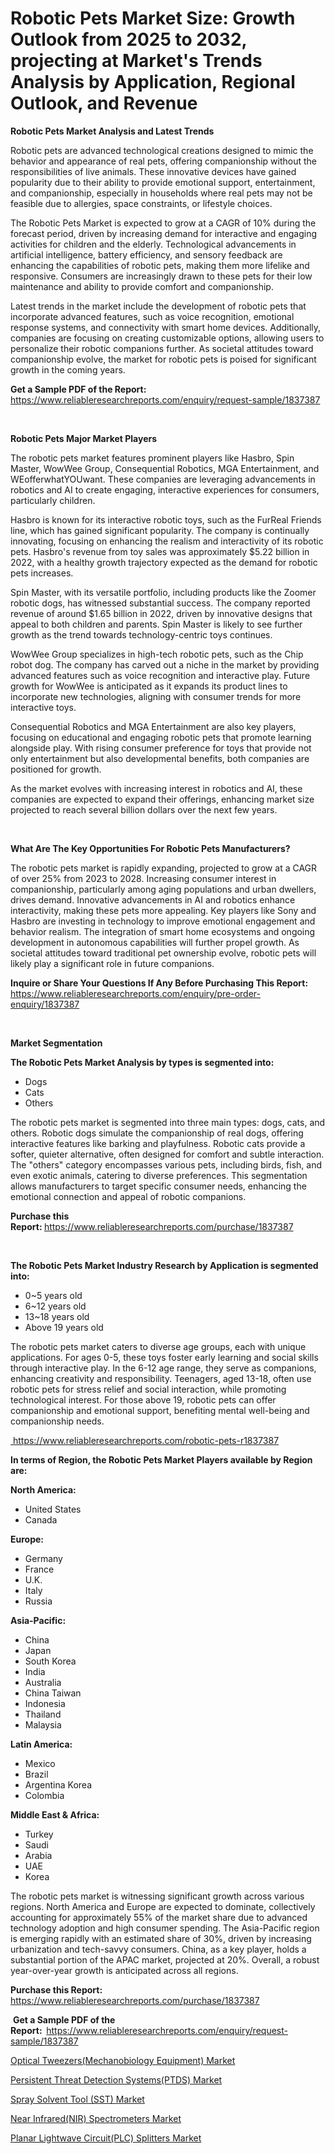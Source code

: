 <p><h1>Robotic Pets Market Size: Growth Outlook from 2025 to 2032, projecting at Market's Trends Analysis by Application, Regional Outlook, and Revenue</h1></p><p><strong>Robotic Pets Market Analysis and Latest Trends</strong></p>
<p><p>Robotic pets are advanced technological creations designed to mimic the behavior and appearance of real pets, offering companionship without the responsibilities of live animals. These innovative devices have gained popularity due to their ability to provide emotional support, entertainment, and companionship, especially in households where real pets may not be feasible due to allergies, space constraints, or lifestyle choices.</p><p>The Robotic Pets Market is expected to grow at a CAGR of 10% during the forecast period, driven by increasing demand for interactive and engaging activities for children and the elderly. Technological advancements in artificial intelligence, battery efficiency, and sensory feedback are enhancing the capabilities of robotic pets, making them more lifelike and responsive. Consumers are increasingly drawn to these pets for their low maintenance and ability to provide comfort and companionship.</p><p>Latest trends in the market include the development of robotic pets that incorporate advanced features, such as voice recognition, emotional response systems, and connectivity with smart home devices. Additionally, companies are focusing on creating customizable options, allowing users to personalize their robotic companions further. As societal attitudes toward companionship evolve, the market for robotic pets is poised for significant growth in the coming years.</p></p>
<p><strong>Get a Sample PDF of the Report:&nbsp;</strong> <a href="https://www.reliableresearchreports.com/enquiry/request-sample/1837387?utm_campaign=31&utm_medium=2&utm_source=Github&utm_content=ia&utm_term=28022025&utm_id=robotic-pets">https://www.reliableresearchreports.com/enquiry/request-sample/1837387</a></p>
<p>&nbsp;</p>
<p><strong>Robotic Pets Major Market Players</strong></p>
<p><p>The robotic pets market features prominent players like Hasbro, Spin Master, WowWee Group, Consequential Robotics, MGA Entertainment, and WEofferwhatYOUwant. These companies are leveraging advancements in robotics and AI to create engaging, interactive experiences for consumers, particularly children.</p><p>Hasbro is known for its interactive robotic toys, such as the FurReal Friends line, which has gained significant popularity. The company is continually innovating, focusing on enhancing the realism and interactivity of its robotic pets. Hasbro's revenue from toy sales was approximately $5.22 billion in 2022, with a healthy growth trajectory expected as the demand for robotic pets increases.</p><p>Spin Master, with its versatile portfolio, including products like the Zoomer robotic dogs, has witnessed substantial success. The company reported revenue of around $1.65 billion in 2022, driven by innovative designs that appeal to both children and parents. Spin Master is likely to see further growth as the trend towards technology-centric toys continues.</p><p>WowWee Group specializes in high-tech robotic pets, such as the Chip robot dog. The company has carved out a niche in the market by providing advanced features such as voice recognition and interactive play. Future growth for WowWee is anticipated as it expands its product lines to incorporate new technologies, aligning with consumer trends for more interactive toys.</p><p>Consequential Robotics and MGA Entertainment are also key players, focusing on educational and engaging robotic pets that promote learning alongside play. With rising consumer preference for toys that provide not only entertainment but also developmental benefits, both companies are positioned for growth.</p><p>As the market evolves with increasing interest in robotics and AI, these companies are expected to expand their offerings, enhancing market size projected to reach several billion dollars over the next few years.</p></p>
<p>&nbsp;</p>
<p><strong>What Are The Key Opportunities For Robotic Pets Manufacturers?</strong></p>
<p><p>The robotic pets market is rapidly expanding, projected to grow at a CAGR of over 25% from 2023 to 2028. Increasing consumer interest in companionship, particularly among aging populations and urban dwellers, drives demand. Innovative advancements in AI and robotics enhance interactivity, making these pets more appealing. Key players like Sony and Hasbro are investing in technology to improve emotional engagement and behavior realism. The integration of smart home ecosystems and ongoing development in autonomous capabilities will further propel growth. As societal attitudes toward traditional pet ownership evolve, robotic pets will likely play a significant role in future companions.</p></p>
<p><strong>Inquire or Share Your Questions If Any Before Purchasing This Report:</strong> <a href="https://www.reliableresearchreports.com/enquiry/pre-order-enquiry/1837387?utm_campaign=31&utm_medium=2&utm_source=Github&utm_content=ia&utm_term=28022025&utm_id=robotic-pets">https://www.reliableresearchreports.com/enquiry/pre-order-enquiry/1837387</a></p>
<p>&nbsp;</p>
<p><strong>Market Segmentation</strong></p>
<p><strong>The Robotic Pets Market Analysis by types is segmented into:</strong></p>
<p><ul><li>Dogs</li><li>Cats</li><li>Others</li></ul></p>
<p><p>The robotic pets market is segmented into three main types: dogs, cats, and others. Robotic dogs simulate the companionship of real dogs, offering interactive features like barking and playfulness. Robotic cats provide a softer, quieter alternative, often designed for comfort and subtle interaction. The "others" category encompasses various pets, including birds, fish, and even exotic animals, catering to diverse preferences. This segmentation allows manufacturers to target specific consumer needs, enhancing the emotional connection and appeal of robotic companions.</p></p>
<p><strong>Purchase this Report:&nbsp;</strong><a href="https://www.reliableresearchreports.com/purchase/1837387?utm_campaign=31&utm_medium=2&utm_source=Github&utm_content=ia&utm_term=28022025&utm_id=robotic-pets">https://www.reliableresearchreports.com/purchase/1837387</a></p>
<p>&nbsp;</p>
<p><strong>The Robotic Pets Market Industry Research by Application is segmented into:</strong></p>
<p><ul><li>0~5 years old</li><li>6~12 years old</li><li>13~18 years old</li><li>Above 19 years old</li></ul></p>
<p><p>The robotic pets market caters to diverse age groups, each with unique applications. For ages 0-5, these toys foster early learning and social skills through interactive play. In the 6-12 age range, they serve as companions, enhancing creativity and responsibility. Teenagers, aged 13-18, often use robotic pets for stress relief and social interaction, while promoting technological interest. For those above 19, robotic pets can offer companionship and emotional support, benefiting mental well-being and companionship needs.</p></p>
<p><a href="https://www.reliableresearchreports.com/robotic-pets-r1837387?utm_campaign=31&utm_medium=2&utm_source=Github&utm_content=ia&utm_term=28022025&utm_id=robotic-pets">&nbsp;https://www.reliableresearchreports.com/robotic-pets-r1837387</a></p>
<p><strong>In terms of Region, the Robotic Pets Market Players available by Region are:</strong></p>
<p>
    <p> <strong> North America: </strong>
        <ul>
            <li>United States</li>
            <li>Canada</li>
        </ul>
        </p> 
    <p> <strong> Europe: </strong>
        <ul>
            <li>Germany</li>
            <li>France</li>
            <li>U.K.</li>
            <li>Italy</li>
            <li>Russia</li>
        </ul>
        </p> 
    <p> <strong> Asia-Pacific: </strong>
        <ul>
            <li>China</li>
            <li>Japan</li>
            <li>South Korea</li>
            <li>India</li>
            <li>Australia</li>
            <li>China Taiwan</li>
            <li>Indonesia</li>
            <li>Thailand</li>
            <li>Malaysia</li>
        </ul>
        </p> 
    <p> <strong> Latin America: </strong>
        <ul>
            <li>Mexico</li>
            <li>Brazil</li>
            <li>Argentina Korea</li>
            <li>Colombia</li>
        </ul>
        </p> 
    <p> <strong> Middle East & Africa: </strong>
        <ul>
            <li>Turkey</li>
            <li>Saudi</li>
            <li>Arabia</li>
            <li>UAE</li>
            <li>Korea</li>
        </ul>
    </p>
    </p>
<p><p>The robotic pets market is witnessing significant growth across various regions. North America and Europe are expected to dominate, collectively accounting for approximately 55% of the market share due to advanced technology adoption and high consumer spending. The Asia-Pacific region is emerging rapidly with an estimated share of 30%, driven by increasing urbanization and tech-savvy consumers. China, as a key player, holds a substantial portion of the APAC market, projected at 20%. Overall, a robust year-over-year growth is anticipated across all regions.</p></p>
<p><strong>Purchase this Report: </strong><a href="https://www.reliableresearchreports.com/purchase/1837387?utm_campaign=31&utm_medium=2&utm_source=Github&utm_content=ia&utm_term=28022025&utm_id=robotic-pets">https://www.reliableresearchreports.com/purchase/1837387</a></p>
<p>&nbsp;<strong>Get a Sample PDF of the Report:&nbsp;&nbsp;</strong><a href="https://www.reliableresearchreports.com/enquiry/request-sample/1837387?utm_campaign=31&utm_medium=2&utm_source=Github&utm_content=ia&utm_term=28022025&utm_id=robotic-pets">https://www.reliableresearchreports.com/enquiry/request-sample/1837387</a></p>
<p><strong></strong></p>
<p><p><a href="https://github.com/boudykodumi/Market-Research-Report-List-1/blob/main/optical-tweezersmechanobiology-equipment-market.md?utm_campaign=31&utm_medium=2&utm_source=Github&utm_content=ia&utm_term=28022025&utm_id=robotic-pets">Optical Tweezers(Mechanobiology Equipment) Market</a></p><p><a href="https://github.com/vsiljgestel/Market-Research-Report-List-1/blob/main/persistent-threat-detection-systemsptds-market.md?utm_campaign=31&utm_medium=2&utm_source=Github&utm_content=ia&utm_term=28022025&utm_id=robotic-pets">Persistent Threat Detection Systems(PTDS) Market</a></p><p><a href="https://github.com/belhejmawoue/Market-Research-Report-List-1/blob/main/spray-solvent-tool-sst-market.md?utm_campaign=31&utm_medium=2&utm_source=Github&utm_content=ia&utm_term=28022025&utm_id=robotic-pets">Spray Solvent Tool (SST) Market</a></p><p><a href="https://github.com/nwokechock6s/Market-Research-Report-List-1/blob/main/near-infrarednir-spectrometers-market.md?utm_campaign=31&utm_medium=2&utm_source=Github&utm_content=ia&utm_term=28022025&utm_id=robotic-pets">Near Infrared(NIR) Spectrometers Market</a></p><p><a href="https://github.com/aiamekar/Market-Research-Report-List-1/blob/main/planar-lightwave-circuitplc-splitters-market.md?utm_campaign=31&utm_medium=2&utm_source=Github&utm_content=ia&utm_term=28022025&utm_id=robotic-pets">Planar Lightwave Circuit(PLC) Splitters Market</a></p></p>